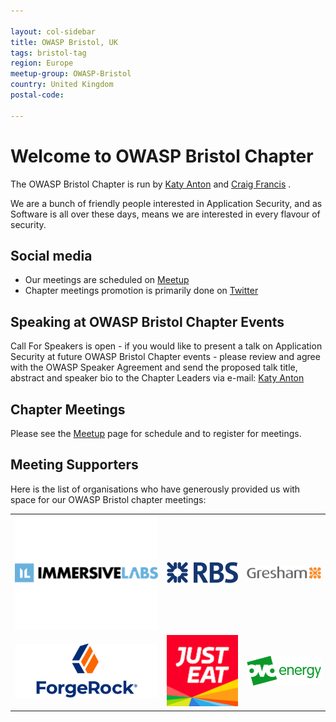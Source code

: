 ```yaml
---

layout: col-sidebar
title: OWASP Bristol, UK
tags: bristol-tag
region: Europe
meetup-group: OWASP-Bristol
country: United Kingdom
postal-code: 

---
```


# Welcome to OWASP Bristol Chapter 

The OWASP Bristol Chapter  is  run by [Katy Anton](mailto:katy.anton@owasp.org) and [Craig Francis](mailto:craig.francis@owasp.org) .

We are  a bunch of friendly people interested in Application Security, and as Software is all over these days, means we
are interested in every flavour of security. 

## Social media
* Our meetings are scheduled on [Meetup](https://www.meetup.com/OWASP-Bristol/) 
* Chapter meetings promotion is primarily done on [Twitter](https://twitter.com/OWASPBristol)

## Speaking at OWASP Bristol Chapter Events
Call For Speakers is open - if you would like to present a talk on Application Security at future OWASP Bristol Chapter
events - please review and agree with the OWASP Speaker Agreement and send the proposed talk title, abstract and speaker
bio to the Chapter Leaders via e-mail: [Katy Anton](mailto:katy.anton@owasp.org) 

## Chapter Meetings
Please see the [Meetup](https://www.meetup.com/owasp-bristol/) page for schedule and to register for meetings. 

## Meeting Supporters
Here is the list of organisations who have generously provided us with space for our OWASP Bristol chapter meetings:

<table cellpadding="10" cellspacing="0" border="0">
<tr>
<td>
<img src="assets/images/ImmersiveLabsLogo.png" alt="ImmersiveLabsLogo"/>
</td>
<td>
<img src="assets/images/RBSLogo.png" alt="RBSLogo"/>
</td>
<td>
<img src="assets/images/GreshamTechnologiesLogo.png" alt="GreshamTechnologiesLogo"/>
</td>
</tr>
<tr>
<td>
<img src="assets/images/ForgeRockLogo.png" alt="ForgeRockLogo"/>
</td>
<td>
<img src="assets/images/JustEatLogo.png" alt="JustEatLogo"/>
</td>
<td>
<img src="assets/images/OvoLogo.png" alt="OvoLogo"/>
</td>
</tr>
</table>

